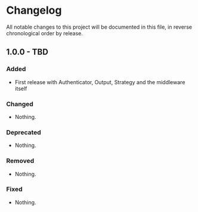 # Changelog

All notable changes to this project will be documented in this file, in reverse chronological order by release.

## 1.0.0 - TBD

### Added

- First release with Authenticator, Output, Strategy and the middleware itself

### Changed

- Nothing.

### Deprecated

- Nothing.

### Removed

- Nothing.

### Fixed

- Nothing.
